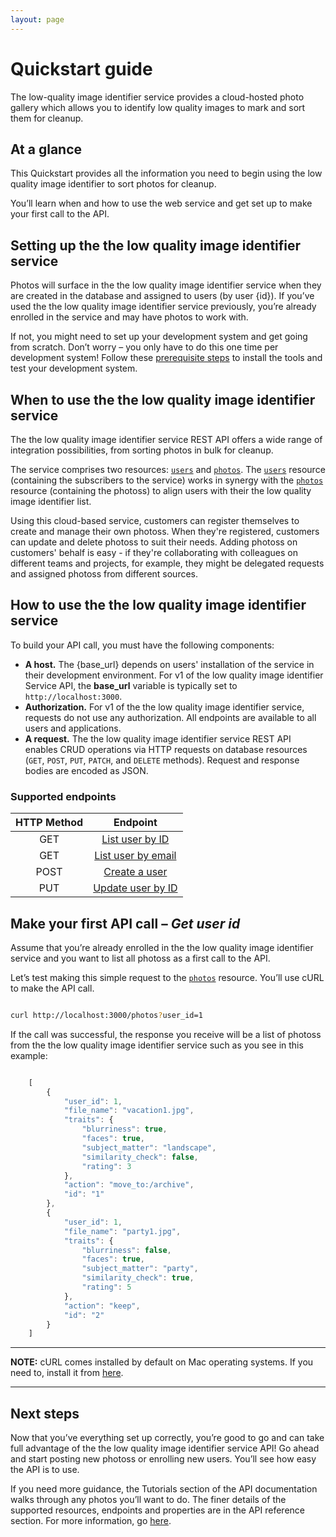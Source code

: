 ```yaml
---
layout: page
---
```


# Quickstart guide

The low-quality image identifier service provides a cloud-hosted photo gallery which allows you to identify low quality images to mark and sort them for cleanup. 

## At a glance

This Quickstart provides all the information you need to begin using the low quality image identifier to sort photos for cleanup.

You’ll learn when and how to use the web service and get set up to make your first call to the API.

## Setting up the the low quality image identifier service

Photos will surface in the the low quality image identifier service when they are created in the database and assigned to users (by user {id}). If you’ve used the the low quality image identifier service previously, you’re already enrolled in the service and may have photos to work with.

If not, you might need to set up your development system and get going from scratch. Don’t worry – you only have to do this one time per development system! Follow these [prerequisite steps](../tutorials/before-you-start-a-tutorial.md) to install the tools and test your development system.

## When to use the the low quality image identifier service

The the low quality image identifier service REST API offers a wide range of integration possibilities, from sorting photos in bulk for cleanup.

The service comprises two resources: [`users`](users) and [`photos`](photos). The [`users`](users) resource (containing the subscribers to the service) works in synergy with the [`photos`](photos) resource (containing the photoss) to align users with their the low quality image identifier list.

Using this cloud-based service, customers can register themselves to create and manage their own photoss.
When they're registered, customers can update and delete photoss to suit their needs. Adding photoss on customers' behalf is easy - if they're collaborating with colleagues on different teams and projects, for example, they might be delegated requests and assigned photoss from different sources.

## How to use the the low quality image identifier service

To build your API call, you must have the following components:

* **A host.**  The {base_url} depends on users' installation of the service in their development environment. For v1 of the low quality image identifier Service API, the **base_url** variable is typically set to `http://localhost:3000`.
* **Authorization.**  For v1 of the the low quality image identifier service, requests do not use any authorization. All endpoints are available to all users and applications.
* **A request.**  The the low quality image identifier service REST API enables CRUD operations via HTTP requests on database resources (`GET`, `POST`, `PUT`, `PATCH`, and `DELETE` methods). Request and response bodies are encoded as JSON.

### Supported endpoints

| HTTP Method | Endpoint |
| :--------------: | :--------------: |
| GET | [List user by ID](users-get-user-by-id.md) |
| GET | [List user by email](users-get-user-by-email.md) |
| POST | [Create a user](users-create-user.md) |
| PUT | [Update user by ID](users-update-by-id.md) |

## Make your first API call – *Get user id*

Assume that you’re already enrolled in the the low quality image identifier service and you want to list all photoss as a first call to the API.

Let’s test making this simple request to the [`photos`](photos) resource.  You’ll use cURL to make the API call.

```bash

curl http://localhost:3000/photos?user_id=1
```

If the call was successful, the response you receive will be a list of photoss from the the low quality image identifier service such as you see in this example:

```js

    [
        {
            "user_id": 1,
            "file_name": "vacation1.jpg",
            "traits": {
                "blurriness": true,
                "faces": true,
                "subject_matter": "landscape",
                "similarity_check": false,
                "rating": 3
            },
            "action": "move_to:/archive",
            "id": "1"
        },
        {
            "user_id": 1,
            "file_name": "party1.jpg",
            "traits": {
                "blurriness": false,
                "faces": true,
                "subject_matter": "party",
                "similarity_check": true,
                "rating": 5
            },
            "action": "keep",
            "id": "2"
        }
    ]

```

---

**NOTE:**
cURL comes installed by default on Mac operating systems. If you need to, install it from [here](https://curl.se/windows/).

---

## Next steps

Now that you’ve everything set up correctly, you’re good to go and can take full advantage of the the low quality image identifier service API! Go ahead and start posting new photoss or enrolling new users. You’ll see how easy the API is to use.

If you need more guidance, the Tutorials section of the API documentation walks through any photos you’ll want to do. The finer details of the supported resources, endpoints and properties are in the API reference section. For more information, go [here](../index.md).